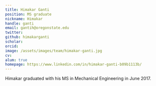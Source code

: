 ```yaml
---
title: Himakar Ganti
position: MS graduate
nickname: Himakar
handle: ganti
email: gantih@oregonstate.edu
twitter:
github: himakarganti
scholar:
orcid:
image: /assets/images/team/himakar-ganti.jpg
cv:
alum: true
homepage: https://www.linkedin.com/in/himakar-ganti-b09b1113b/
---
```

Himakar graduated with his MS in Mechanical Engineering in June 2017.


[Quarter 6, Linh Trung Ward, Thu Duc District, Ho Chi Minh City]: http://oregonstate.edu/
[Room E5.1, Block E, University of Information Technology, VNU-HCM]: http://mime.oregonstate.edu
